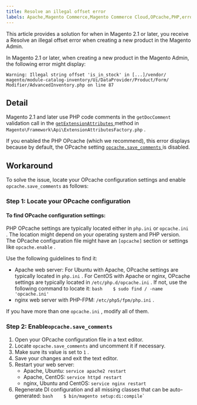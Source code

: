 ```yaml
---
title: Resolve an illegal offset error
labels: Apache,Magento Commerce,Magento Commerce Cloud,OPcache,PHP,error,how to,illegal,offset
---
```


This article provides a solution for when in Magento 2.1 or later, you receive a Resolve an illegal offset error when creating a new product in the Magento Admin.

In Magento 2.1 or later, when creating a new product in the Magento Admin, the following error might display:

```text
Warning: Illegal string offset 'is_in_stock' in [...]/vendor/
magento/module-catalog-inventory/Ui/DataProvider/Product/Form/
Modifier/AdvancedInventory.php on line 87
```

<h2 id="detail">Detail</h2>

Magento 2.1 and later use PHP code comments in the `getDocComment` validation call in the [ `getExtensionAttributes` ](https://github.com/magento/magento2/blob/2.3/lib/internal/Magento/Framework/Api/ExtensionAttributesFactory.php#L64-L73) method in `Magento\Framework\Api\ExtensionAttributesFactory.php` .

If you enabled the PHP OPcache (which we recommend), this error displays because by default, the OPcache setting [ `opcache.save_comments` ](http://php.net/manual/en/opcache.configuration.php#ini.opcache.save_comments) is disabled.

<h2 id="workaround">Workaround</h2>

To solve the issue, locate your OPcache configuration settings and enable `opcache.save_comments` as follows:

<h3 id="step-1-locate-your-opcache-configuration">Step 1: Locate your OPcache configuration</h3>

#### To find OPcache configuration settings:

PHP OPcache settings are typically located either in `php.ini` or `opcache.ini` . The location might depend on your operating system and PHP version. The OPcache configuration file might have an `[opcache]` section or settings like `opcache.enable` .

Use the following guidelines to find it:

* Apache web server:    For Ubuntu with Apache, OPcache settings are typically located in `php.ini` .    For CentOS with Apache or nginx, OPcache settings are typically located in `/etc/php.d/opcache.ini` .    If not, use the following command to locate it:    ```bash    $ sudo find / -name 'opcache.ini'    ```    
* nginx web server with PHP-FPM: `/etc/php5/fpm/php.ini` .    

If you have more than one `opcache.ini` , modify all of them.

 
<h3 id="step-2-enable-opcache-save_comments">Step 2: Enable<code>opcache.save_comments</code>
</h3>

1. Open your OPcache configuration file in a text editor.
1. Locate `opcache.save_comments` and uncomment it if necessary.
1. Make sure its value is set to `1` .
1. Save your changes and exit the text editor.
1. Restart your web server:    
    * Apache, Ubuntu: `service apache2 restart` 
    * Apache, CentOS: `service httpd restart` 
    * nginx, Ubuntu and CentOS: `service nginx restart` 
1. Regenerate DI configuration and all missing classes that can be auto-generated:    ```bash    $ bin/magento setup:di:compile`    ```    

